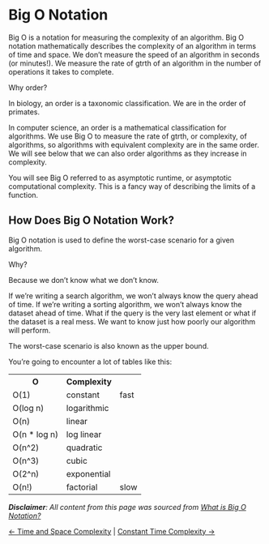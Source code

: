 # Big O Notation

Big O is a notation for measuring the complexity of an algorithm. Big O notation mathematically describes the complexity of an algorithm in terms of time and space. We don’t measure the speed of an algorithm in seconds (or minutes!). We measure the rate of gtrth of an algorithm in the number of operations it takes to complete.

Why order?

In biology, an order is a taxonomic classification. We are in the order of primates.

In computer science, an order is a mathematical classification for algorithms. We use Big O to measure the rate of gtrth, or complexity, of algorithms, so algorithms with equivalent complexity are in the same order. We will see below that we can also order algorithms as they increase in complexity.

You will see Big O referred to as asymptotic runtime, or asymptotic computational complexity. This is a fancy way of describing the limits of a function.

## How Does Big O Notation Work?

Big O notation is used to define the worst-case scenario for a given algorithm.

Why?

Because we don’t know what we don’t know.

If we’re writing a search algorithm, we won’t always know the query ahead of time. If we’re writing a sorting algorithm, we won’t always know the dataset ahead of time. What if the query is the very last element or what if the dataset is a real mess. We want to know just how poorly our algorithm will perform.

The worst-case scenario is also known as the upper bound.

You’re going to encounter a lot of tables like this:

<table>
  <tr>
    <th>
      O
    </th>
    <th>
      Complexity
    </th>
    <th>
    </th>
  </tr>
  <tr>
    <td>O(1)</td>
    <td>constant</td>
    <td>fast</td>
  </tr>
  <tr>
    <td>O(log n)</td>
    <td>logarithmic</td>
    <td></td>
  </tr>
  <tr>
    <td>O(n)</td>
    <td>linear</td>
    <td></td>
  </tr>
  <tr>
    <td>O(n * log n)</td>
    <td>log linear</td>
    <td></td>
  </tr>
  <tr>
    <td>O(n^2)</td>
    <td>quadratic</td>
    <td></td>
  </tr>
  <tr>
    <td>O(n^3)</td>
    <td>cubic</td>
    <td></td>
  </tr>
  <tr>
    <td>O(2^n)</td>
    <td>exponential</td>
    <td></td>
  </tr>
  <tr>
    <td>O(n!)</td>
    <td>factorial</td>
    <td>slow</td>
  </tr>
</table>

_**Disclaimer**: All content from this page was sourced from [What is Big O Notation?](https://jarednielsen.com/big-o-notation/)_

<a href="../time-and-space-complexity/README.md#time-and-space-complexity)"><- Time and Space Complexity</a> | 
<a href="./constant-time-complexity/README.md#constant-time-complexity">Constant Time Complexity -></a>
